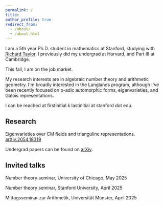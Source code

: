 ```yaml
---
permalink: /
title:
author_profile: true
redirect_from: 
  - /about/
  - /about.html
---
```


I am a 5th year Ph.D. student in mathematics at Stanford, studying with [Richard Taylor](https://virtualmath1.stanford.edu/~rltaylor/). I previously did my undergrad at Harvard, and Part III at Cambridge.

This fall, I am on the job market.

My research interests are in algebraic number theory and arithmetic geometry. I'm broadly interested in the Langlands program, although I've been recently focused on p-adic automorphic forms, eigenvarieties, and Galois representations.

I can be reached at firstinitial k lastinitial at stanford dot edu.

## Research
Eigenvarieties over CM fields and trianguline representations. [arXiv.2054.18319](https://arxiv.org/abs/2504.18319)

Undergrad papers can be found on [arXiv](https://arxiv.org/search/?query=McDonald%2C+Vaughan&searchtype=author&abstracts=show&order=-announced_date_first&size=50).



## Invited talks

Number theory seminar, University of Chicago, May 2025

Number theory seminar, Stanford University, April 2025

Mittagsseminar zur Arithmetik, Universität Münster, April 2025
